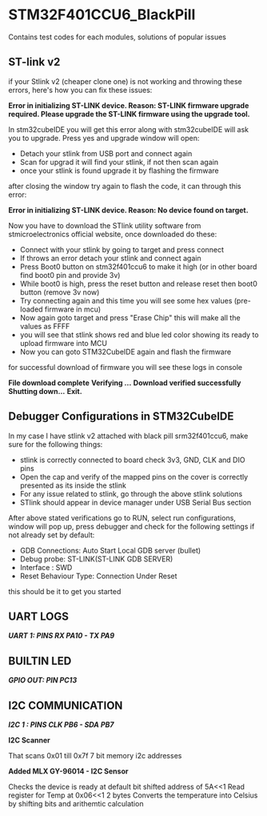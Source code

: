 # STM32F401CCU6_BlackPill
Contains test codes for each modules, solutions of popular issues

## ST-link v2

if your Stlink v2 (cheaper clone one) is not working and throwing these errors, here's how you can fix these issues:

**Error in initializing ST-LINK device. Reason: ST-LINK firmware upgrade required. Please upgrade the ST-LINK firmware using the upgrade tool.**

In stm32cubeIDE you will get this error along with stm32cubeIDE will ask you to upgrade. Press yes and upgrade window will open:

+ Detach your stlink from USB port and connect again
+ Scan for upgrad it will find your stlink, if not then scan again
+ once your stlink is found upgrade it by flashing the firmware


after closing the window try again to flash the code, it can through this error:

**Error in initializing ST-LINK device. Reason: No device found on target.**

Now you have to download the STlink utility software from stmicroelectronics official website, once downloaded do these:

+ Connect with your stlink by going to target and press connect
+ If throws an error detach your stlink and connect again
+ Press Boot0 button on stm32f401ccu6 to make it high (or in other board find boot0 pin and provide 3v)
+ While boot0 is high, press the reset button and release reset then boot0 button (remove 3v now)
+ Try connecting again and this time you will see some hex values (pre-loaded firmware in mcu)
+ Now again goto target and press "Erase Chip" this will make all the values as FFFF
+ you will see that stlink shows red and blue led color showing its ready to upload firmware into MCU
+ Now you can goto STM32CubeIDE again and flash the firmware


for successful download of firmware you will see these logs in console

**File download complete**
**Verifying ...**
**Download verified successfully**
**Shutting down...**
**Exit.**

## Debugger Configurations in STM32CubeIDE

In my case I have stlink v2 attached with black pill srm32f401ccu6, make sure for the following things:

+ stlink is correctly connected to board check 3v3, GND, CLK and DIO pins
+ Open the cap and verify of the mapped pins on the cover is correctly presented as its inside the stlink
+ For any issue related to stlink, go through the above stlink solutions
+ STlink should appear in device manager under USB Serial Bus section

After above stated verifications go to RUN, select run configurations,  window will pop up, press debugger and check for the following settings if not already set by default:

+ GDB Connections: Auto Start Local GDB server (bullet)
+ Debug probe: ST-LINK(ST-LINK GDB SERVER)
+ Interface : SWD
+ Reset Behaviour Type: Connection Under Reset

this should be it to get you started


## UART LOGS
***UART 1: PINS RX PA10 - TX PA9***

## BUILTIN LED
***GPIO OUT: PIN PC13***

## I2C COMMUNICATION
***I2C 1 : PINS CLK PB6 - SDA PB7***

**I2C Scanner**

That scans 0x01 till 0x7f 7 bit memory i2c addresses

**Added MLX GY-96014 - I2C Sensor**

Checks the device is ready at default bit shifted address of 5A<<1 
Read register for Temp at 0x06<<1 2 bytes
Converts the temperature into Celsius by shifting bits and arithemtic calculation